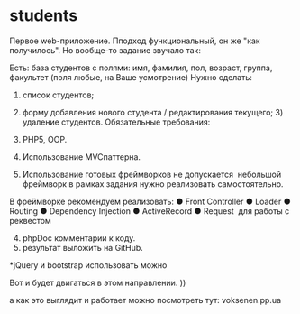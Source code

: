 # students
Первое web-приложение. Пподход функциональный, он же  "как получилось".
Но вообще-то задание звучало так:

Есть: база студентов с полями: имя, фамилия, пол, возраст, группа, факультет (поля любые, на Ваше усмотрение) 
Нужно сделать: 
1) список студентов; 
2) форму добавления нового студента / редактирования текущего; 3) удаление студентов. 
Обязательные требования: 

1) PHP5, OOP. 
2) Использование MVC­паттерна. 
3) Использование готовых фреймворков не допускается ­ небольшой фреймворк в рамках задания нужно реализовать самостоятельно. 

В фреймворке рекомендуем реализовать: 
● Front Controller 
● Loader 
● Routing 
● Dependency Injection 
● ActiveRecord 
● Request ­ для работы с реквестом 

4) phpDoc комментарии к коду. 
5) результат выложить на GitHub.  

*jQuery и bootstrap использовать можно 

Вот и будет двигаться в этом направлении. ))

а как это выглядит и работает можно посмотреть тут: voksenen.pp.ua
